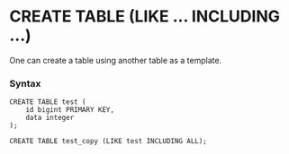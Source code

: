 CREATE TABLE (LIKE ... INCLUDING ...)
=====================================

One can create a table using another table as a template.

### Syntax

    CREATE TABLE test (
        id bigint PRIMARY KEY,
        data integer
    );

    CREATE TABLE test_copy (LIKE test INCLUDING ALL);


